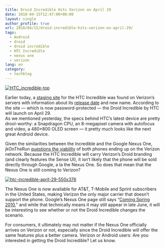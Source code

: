 ```yaml
---
title: Droid Incredible Hits Verizon on April 29
date: 2010-04-15T12:47:00+00:00
layout: single
author_profile: true
url: 2010/04/15/droid-incredible-hits-verizon-on-april-29/
tags:
  - Android
  - droid
  - droid incredible
  - HTC Incredible
  - nexus one
  - verizon
lang: en
category: 
  - techblog
---
```

[![HTC_incredible-top](http://lh6.ggpht.com/_vaUVXcmC3OI/S8cDsj0c4KI/AAAAAAAAB-M/lYNQMoW6nPg/HTC_incredible-top_thumb%5B2%5D.jpg?imgmax=800 "HTC_incredible-top")](http://lh4.ggpht.com/_vaUVXcmC3OI/S8cDqvD68uI/AAAAAAAAB-I/j5EUQqjw2Vk/s1600-h/HTC_incredible-top%5B4%5D.jpg) 

Earlier today, a [staging site](http://stage.phones.verizonwireless.com/htc/incredible/) for the HTC Incredible was found on Verizon’s servers with information about its [release date](http://phandroid.com/2010/04/14/htc-incredible-april-29-release-officially-confirmed/) and new name. According to the site — which is now password-protected — the Droid Incredible by HTC will launch on April 29.  
As we mentioned yesterday, the specs behind HTC’s latest device are pretty drool-worthy: a Snapdragon CPU, an 8-megapixel camera with autofocus and video, a 480×800 OLED screen — it pretty much looks like the next great Android device. 

Given the similarities between the Incredible and the Google Nexus One, jkOnTheRun [questions the viability](http://jkontherun.com/2010/04/14/nexus-one-on-verizon-incredible/) of both phones ending up on the Verizon network. Because the HTC Incredible will carry Verizon’s Droid branding (and clearly features the Sense UI), it isn’t likely that the phone will be sold directly through Google, a la the Nexus One. So does that mean that the Nexus One is still coming to Verizon? 

[![htc-incredible-april-29-550x376](http://lh4.ggpht.com/_vaUVXcmC3OI/S8cDxLZQtII/AAAAAAAAB-U/vAGCE_8bqWA/htc-incredible-april-29-550x376_thumb%5B2%5D.jpg?imgmax=800 "htc-incredible-april-29-550x376")](http://lh3.ggpht.com/_vaUVXcmC3OI/S8cDuqRdQEI/AAAAAAAAB-Q/NW40O65Mz-I/s1600-h/htc-incredible-april-29-550x376%5B4%5D.jpg) </p> 

The Nexus One is now available for AT&T, T-Mobile and Sprint subscribers in the United States, making Verizon the only major carrier that doesn’t support the phone. Google’s Nexus One page still says “[Coming Spring 2010](https://www.google.com/phone/choose?hl=en&gl=US&s7e=),” and while that technically means it may still appear in late June, it will be interesting to see whether or not the Droid Incredible changes the scenario. 

For consumers, it ultimately may not matter if the Nexus One officially arrives on Verizon or not, especially since the Droid Incredible will offer the same features plus a better camera. Verizon or Android users: Are you interested in getting the Droid Incredible? Let us know.